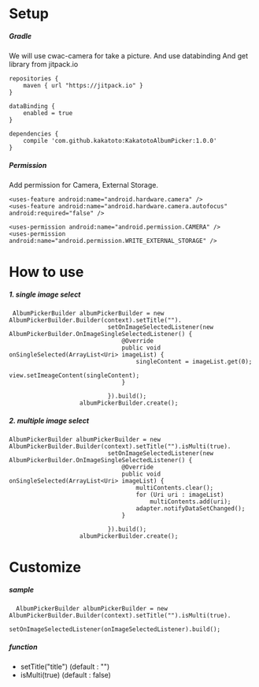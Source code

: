 
# Setup

##### Gradle
We will use cwac-camera for take a picture. And use databinding And get library from jitpack.io


    repositories {
        maven { url "https://jitpack.io" }
    }

    dataBinding {
        enabled = true
    }
    
    dependencies {
        compile 'com.github.kakatoto:KakatotoAlbumPicker:1.0.0'
    }

##### Permission
Add permission for Camera, External Storage.

    <uses-feature android:name="android.hardware.camera" />
    <uses-feature android:name="android.hardware.camera.autofocus" android:required="false" />

    <uses-permission android:name="android.permission.CAMERA" />
    <uses-permission android:name="android.permission.WRITE_EXTERNAL_STORAGE" />

# How to use
##### 1. single image select
     AlbumPickerBuilder albumPickerBuilder = new AlbumPickerBuilder.Builder(context).setTitle("").
                                setOnImageSelectedListener(new AlbumPickerBuilder.OnImageSingleSelectedListener() {
                                    @Override
                                    public void onSingleSelected(ArrayList<Uri> imageList) {
                                        singleContent = imageList.get(0);
                                        view.setImeageContent(singleContent);
                                    }

                                }).build();
                        albumPickerBuilder.create();
                        
##### 2. multiple image select
    AlbumPickerBuilder albumPickerBuilder = new AlbumPickerBuilder.Builder(context).setTitle("").isMulti(true).
                                setOnImageSelectedListener(new AlbumPickerBuilder.OnImageSingleSelectedListener() {
                                    @Override
                                    public void onSingleSelected(ArrayList<Uri> imageList) {
                                        multiContents.clear();
                                        for (Uri uri : imageList)
                                            multiContents.add(uri);
                                        adapter.notifyDataSetChanged();
                                    }

                                }).build();
                        albumPickerBuilder.create();
                        
# Customize
##### sample
      AlbumPickerBuilder albumPickerBuilder = new AlbumPickerBuilder.Builder(context).setTitle("").isMulti(true).
                                setOnImageSelectedListener(onImageSelectedListener).build();
                                
##### function
* setTitle("title") (default : "")
* isMulti(true) (default : false) 
